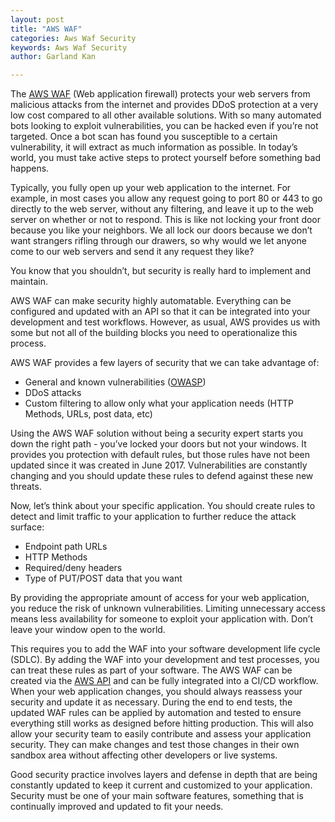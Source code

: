 ```yaml
---
layout: post
title: "AWS WAF"
categories: Aws Waf Security
keywords: Aws Waf Security
author: Garland Kan

---
```


The [AWS WAF][aws=waf] (Web application firewall) protects your web servers from malicious attacks from the internet and provides DDoS protection at a very low cost compared to all other available solutions. With so many automated bots looking to exploit vulnerabilities, you can be hacked even if you’re not targeted. Once a bot scan has found you susceptible to a certain vulnerability, it will extract as much information as possible. In today’s world, you must take active steps to protect yourself before something bad happens.


Typically, you fully open up your web application to the internet. For example, in most cases you allow any request going to port 80 or 443 to go directly to the web server, without any filtering, and leave it up to the web server on whether or not to respond. This is like not locking your front door because you like your neighbors. We all lock our doors because we don’t want strangers rifling through our drawers, so why would we let anyone come to our web servers and send it any request they like?


You know that you shouldn’t, but security is really hard to implement and maintain.


AWS WAF can make security highly automatable. Everything can be configured and updated with an API so that it can be integrated into your development and test workflows. However, as usual, AWS provides us with some but not all of the building blocks you need to operationalize this process.


AWS WAF provides a few layers of security that we can take advantage of:


* General and known vulnerabilities ([OWASP][owasp])
* DDoS attacks
* Custom filtering to allow only what your application needs (HTTP Methods, URLs, post data, etc)


Using the AWS WAF solution without being a security expert starts you down the right path - you’ve locked your doors but not your windows. It provides you protection with default rules, but those rules have not been updated since it was created in June 2017. Vulnerabilities are constantly changing and you should update these rules to defend against these new threats.


Now, let’s think about your specific application. You should create rules to detect and limit traffic to your application to further reduce the attack surface:


* Endpoint path URLs
* HTTP Methods
* Required/deny headers
* Type of PUT/POST data that you want


By providing the appropriate amount of access for your web application, you reduce the risk of unknown vulnerabilities. Limiting unnecessary access means less availability for someone to exploit your application with. Don’t leave your window open to the world.


This requires you to add the WAF into your software development life cycle (SDLC). By adding the WAF into your development and test processes, you can treat these rules as part of your software. The AWS WAF can be created via the [AWS API][aws-api] and can be fully integrated into a CI/CD workflow. When your web application changes, you should always reassess your security and update it as necessary. During the end to end tests, the updated WAF rules can be applied by automation and tested to ensure everything still works as designed before hitting production. This will also allow your security team to easily contribute and assess your application security. They can make changes and test those changes in their own sandbox area without affecting other developers or live systems.


Good security practice involves layers and defense in depth that are being constantly updated to keep it current and customized to your application. Security must be one of your main software features, something that is continually improved and updated to fit your needs.



[aws=waf]:https://aws.amazon.com/waf/
[owasp]: https://www.owasp.org/index.php/Top_10-2017_Top_10
[aws-api]: https://docs.aws.amazon.com/waf/latest/APIReference/Welcome.html